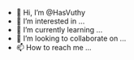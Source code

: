 - 👋 Hi, I’m @HasVuthy
- 👀 I’m interested in ...
- 🌱 I’m currently learning ...
- 💞️ I’m looking to collaborate on ...
- 📫 How to reach me ...

<!---
HasVuthy/HasVuthy is a ✨ special ✨ repository because its `README.md` (this file) appears on your GitHub profile.
You can click the Preview link to take a look at your changes.
--->
